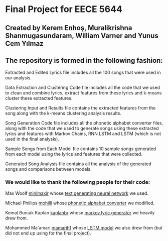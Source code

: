 # Final Project for EECE 5644
## Created by Kerem Enhoş, Muralikrishna Shanmugasundaram, William Varner and Yunus Cem Yılmaz

## The repository is formed in the following fashion:

Extracted and Edited Lyrics file includes all the 100 songs that were used in our analysis.

Data Extraction and Clustering Code file includes all the code that we used to clean and combine lyrics, extract features from these lyrics and k-means cluster these extracted features.

Clustering Input and Results file contains the extracted features from the song along with the k-means clustering analysis results.

Song Generation Code file includes all the phonetic alphabet converter files, along with the code that we used to generate songs using these extracted lyrics and features with Markov Chains, RNN LSTM and LSTM (which is not used in the final analysis).

Sample Songs from Each Model file contains 10 sample songs generated from each model using the lyrics and features that were collected.

Generated Song Analysis file contains all the analysis of the generated songs and comparisons between models.

### We would like to thank the following people for their code:

Max Woolf [minimaxir](https://github.com/minimaxir) whose [text generating neural network](https://github.com/minimaxir/textgenrnn) we used.

Michael Phillips [mphilli](https://github.com/mphilli) whose [phonetic alphabet converter](https://github.com/mphilli/English-to-IPA) we modified.

Kemal Burcak Kaplan [kaplanbr](https://github.com/kaplanbr) whose [markov lyric generator](https://github.com/kaplanbr/Serdar-Ortac-Lyrics-Generator) we heavily drew from.

Mohammed Ma'amari [mamarih1](https://towardsdatascience.com/@mamarih1) whose [LSTM model](https://towardsdatascience.com/ai-generates-taylor-swifts-song-lyrics-6fd92a03ef7e) we also drew from (but did not end up using for the final project).
